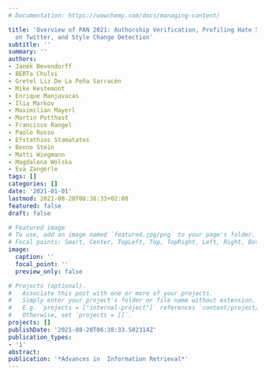 ```yaml
---
# Documentation: https://wowchemy.com/docs/managing-content/

title: 'Overview of PAN 2021: Authorship Verification, Profiling Hate Speech Spreaders
  on Twitter, and Style Change Detection'
subtitle: ''
summary: ''
authors:
- Janek Bevendorff
- BERTa Chulvi
- Gretel Liz De La Peña Sarracén
- Mike Kestemont
- Enrique Manjavacas
- Ilia Markov
- Maximilian Mayerl
- Martin Potthast
- Francisco Rangel
- Paolo Rosso
- Efstathios Stamatatos
- Benno Stein
- Matti Wiegmann
- Magdalena Wolska
- Eva Zangerle
tags: []
categories: []
date: '2021-01-01'
lastmod: 2021-08-20T08:38:33+02:00
featured: false
draft: false

# Featured image
# To use, add an image named `featured.jpg/png` to your page's folder.
# Focal points: Smart, Center, TopLeft, Top, TopRight, Left, Right, BottomLeft, Bottom, BottomRight.
image:
  caption: ''
  focal_point: ''
  preview_only: false

# Projects (optional).
#   Associate this post with one or more of your projects.
#   Simply enter your project's folder or file name without extension.
#   E.g. `projects = ["internal-project"]` references `content/project/deep-learning/index.md`.
#   Otherwise, set `projects = []`.
projects: []
publishDate: '2021-08-20T06:38:33.502314Z'
publication_types:
- '1'
abstract: 
publication: '*Advances in  Information Retrieval*'
---
```

